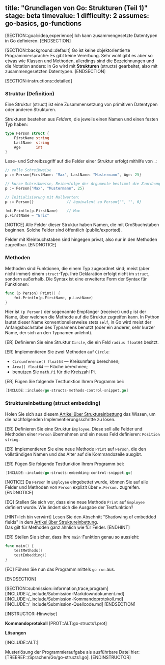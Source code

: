 title: "Grundlagen von Go: Strukturen (Teil 1)"
stage: beta
timevalue: 1
difficulty: 2
assumes: go-basics, go-functions
---

[SECTION::goal::idea,experience]
Ich kann zusammengesetzte Datentypen in Go definieren.
[ENDSECTION]


[SECTION::background::default]
Go ist keine objektorientierte Programmiersprache: Es gibt keine Vererbung.
Sehr wohl gibt es aber so etwas wie Klassen und Methoden, allerdings sind die Bezeichnungen
und die Notation anders:
In Go wird mit __Strukturen__ (structs) gearbeitet, also mit zusammengesetzten Datentypen.
[ENDSECTION]


[SECTION::instructions::detailed]

### Struktur (Definition)

Eine Struktur (struct) ist eine Zusammensetzung von primitiven Datentypen oder
anderen Strukturen.

Strukturen bestehen aus _Feldern_, die jeweils einen Namen und einen festen Typ haben:

```go
type Person struct {
    FirstName string
    LastName  string
    Age       int
}
```

Lese- und Schreibzugriff auf die Felder einer Struktur erfolgt mithilfe von `.`:

```go
// volle Schreibweise
p := Person{FirstName: "Max", LastName: "Mustermann", Age: 25}

// kurze Schreibweise, Reihenfolge der Argumente bestimmt die Zuordnung
p := Person{"Max", "Mustermann", 25}

// Initialisierung mit Nullwerten: 
p := Person{}               // äquivalent zu Person{"", "", 0}

fmt.Println(p.FirstName)    // Max
p.FirstName = "Eric"
```

[NOTICE]
Alle Felder dieser Struktur haben Namen, die mit Großbuchstaben beginnen.
Solche Felder sind öffentlich (public/exported).

Felder mit Kleinbuchstaben sind hingegen privat, also nur in den Methoden zugreifbar.
[ENDNOTICE]


### Methoden

Methoden sind Funktionen, die einem Typ zugeordnet sind;
meist (aber nicht immer) einem `struct`-Typ.
Ihre Deklaration erfolgt nicht im `struct`, sondern außerhalb.
Die Syntax ist eine erweiterte Form der Syntax für Funktionen:

```go
func (p Person) Print() {
    fmt.Println(p.FirstName, p.LastName)
}
```

Hier ist `(p Person)` der sogenannte Empfänger (receiver) und
`p` ist der Name, über welchen die Methode auf die Struktur zugreifen kann.
In Python lautet dieser Name konventionellerweise stets `self`, 
in Go wird meist der Anfangsbuchstabe des Typnamens benutzt
(oder ein anderer, sehr kurzer Name, der sich an den Typnamen anlehnt).

[ER] Definieren Sie eine Struktur `Circle`, die ein Feld `radius float64` besitzt.

[ER] Implementieren Sie zwei Methoden auf `Circle`:

- `Circumference() float64` — Kreisumfang berechnen;
- `Area() float64` — Fläche berechnen;
- benutzen Sie `math.Pi` für die Kreiszahl Pi.

[ER] Fügen Sie folgende Testfunktion Ihrem Programm bei:

```go
[INCLUDE::include/go-structs-methods-control-snippet.go]
```

<!-- time estimate: 10 min -->


### Struktureinbettung (struct embedding)

Holen Sie sich aus diesem
[Artikel über Struktureinbettung](https://eli.thegreenplace.net/2020/embedding-in-go-part-1-structs-in-structs/)
das Wissen, um die nachfolgenden Implementierungsschritte zu lösen.

[ER] Definieren Sie eine Struktur `Employee`.
Diese soll alle Felder und Methoden einer `Person` übernehmen und ein neues
Feld definieren: `Position string`.

[ER] Implementieren Sie eine neue Methode `Print` auf `Person`, die den
vollständigen Namen und das Alter auf die Kommandozeile ausgibt.

[ER] Fügen Sie folgende Testfunktion Ihrem Programm bei:

```go
[INCLUDE::include/go-structs-embedding-control-snippet.go]
```

[NOTICE]
Da `Person` in `Employee` eingebettet wurde, können Sie auf alle Felder und
Methoden von `Person` explizit über `e.Person.` zugreifen.
[ENDNOTICE]

[EQ] Stellen Sie sich vor, dass eine neue Methode `Print` auf `Employee`
definiert wurde.
Wie ändert sich die Ausgabe der Testfunktion?

[HINT::Ich bin verwirrt]
Lesen Sie den Abschnitt "Shadowing of embedded fields" in dem
[Artikel über Struktureinbettung](https://eli.thegreenplace.net/2020/embedding-in-go-part-1-structs-in-structs/).  
Das gilt für Methoden ganz ähnlich wie für Felder.
[ENDHINT]


[ER] Stellen Sie sicher, dass Ihre `main`-Funktion genau so aussieht:

```go
func main() {
    testMethods()
    testEmbedding()
}
```

[EC] Führen Sie nun das Programm mittels `go run` aus.

<!-- time estimate: 15 min -->
[ENDSECTION]


[SECTION::submission::information,trace,program]
[INCLUDE::/_include/Submission-Markdowndokument.md]
[INCLUDE::/_include/Submission-Kommandoprotokoll.md]
[INCLUDE::/_include/Submission-Quellcode.md]
[ENDSECTION]

[INSTRUCTOR::Hinweise]

**Kommandoprotokoll**
[PROT::ALT:go-structs1.prot]

**Lösungen**

[INCLUDE::ALT:]

Musterlösung der Programmieraufgabe als ausführbare Datei hier: 
[TREEREF::/Sprachen/Go/go-structs1.go].
[ENDINSTRUCTOR]
